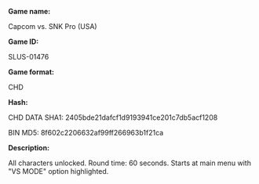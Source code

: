 **Game name:**

Capcom vs. SNK Pro (USA)

**Game ID:**

SLUS-01476

**Game format:**

CHD

**Hash:**

CHD DATA SHA1: 2405bde21dafcf1d9193941ce201c7db5acf1208

BIN MD5: 8f602c2206632af99ff266963b1f21ca

**Description:**

All characters unlocked. Round time: 60 seconds. Starts at main menu with "VS MODE" option highlighted.